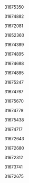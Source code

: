 31675350

31674882

31672081

31652360

31674389

31674895

31674688

31674885

31675247

31674767

31675670

31674778

31675438

31674717

31672643

31672680

31672312

31673741

31672675

